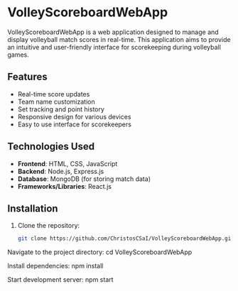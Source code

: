 # VolleyScoreboardWebApp

VolleyScoreboardWebApp is a web application designed to manage and display volleyball match scores in real-time. This application aims to provide an intuitive and user-friendly interface for scorekeeping during volleyball games.

## Features

- Real-time score updates
- Team name customization
- Set tracking and point history
- Responsive design for various devices
- Easy to use interface for scorekeepers

## Technologies Used

- **Frontend**: HTML, CSS, JavaScript
- **Backend**: Node.js, Express.js
- **Database**: MongoDB (for storing match data)
- **Frameworks/Libraries**: React.js

## Installation

1. Clone the repository:
   ```sh
   git clone https://github.com/ChristosCSaI/VolleyScoreboardWebApp.git

Navigate to the project directory:
cd VolleyScoreboardWebApp

Install dependencies:
npm install

Start development server:
npm start
